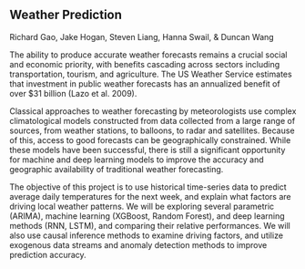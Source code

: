 ## Weather Prediction

Richard Gao, Jake Hogan, Steven Liang, Hanna Swail, & Duncan Wang 

The ability to produce accurate weather forecasts remains a crucial social and economic priority, with benefits cascading across sectors including transportation, tourism, and agriculture. The US Weather Service estimates that investment in public weather forecasts has an annualized benefit of over $31 billion (Lazo et al. 2009).

Classical approaches to weather forecasting by meteorologists use complex climatological models constructed from data collected from a large range of sources, from weather stations, to balloons, to radar and satellites. Because of this, access to good forecasts can be geographically constrained. While these models have been successful, there is still a significant opportunity for machine and deep learning models to improve the accuracy and geographic availability of traditional weather forecasting. 

The objective of this project is to use historical time-series data to predict average daily temperatures for the next week, and explain what factors are driving local weather patterns. We will be exploring several parametric (ARIMA), machine learning (XGBoost, Random Forest), and deep learning methods (RNN, LSTM), and comparing their relative performances. We will also use causal inference methods to examine driving factors, and utilize exogenous data streams and anomaly detection methods to improve prediction accuracy. 
